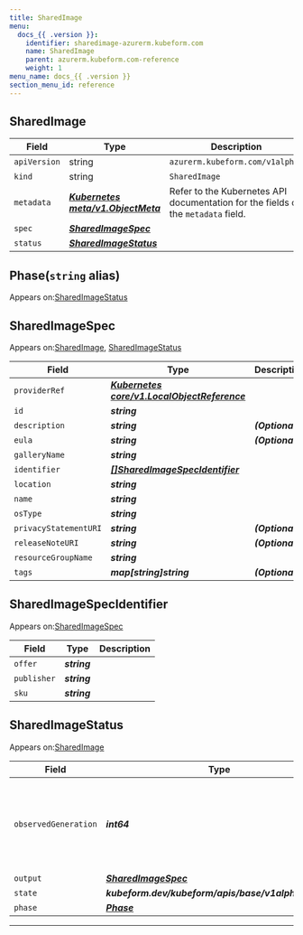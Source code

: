 ```yaml
---
title: SharedImage
menu:
  docs_{{ .version }}:
    identifier: sharedimage-azurerm.kubeform.com
    name: SharedImage
    parent: azurerm.kubeform.com-reference
    weight: 1
menu_name: docs_{{ .version }}
section_menu_id: reference
---
```


## SharedImage
| Field | Type | Description |
| ------ | ----- | ----------- |
| `apiVersion` | string | `azurerm.kubeform.com/v1alpha1` |
|    `kind` | string | `SharedImage` |
| `metadata` | ***[Kubernetes meta/v1.ObjectMeta](https://v1-18.docs.kubernetes.io/docs/reference/generated/kubernetes-api/v1.18/#objectmeta-v1-meta)***|Refer to the Kubernetes API documentation for the fields of the `metadata` field.|
| `spec` | ***[SharedImageSpec](#sharedimagespec)***||
| `status` | ***[SharedImageStatus](#sharedimagestatus)***||
## Phase(`string` alias)

Appears on:[SharedImageStatus](#sharedimagestatus)

## SharedImageSpec

Appears on:[SharedImage](#sharedimage), [SharedImageStatus](#sharedimagestatus)

| Field | Type | Description |
| ------ | ----- | ----------- |
| `providerRef` | ***[Kubernetes core/v1.LocalObjectReference](https://v1-18.docs.kubernetes.io/docs/reference/generated/kubernetes-api/v1.18/#localobjectreference-v1-core)***||
| `id` | ***string***||
| `description` | ***string***| ***(Optional)*** |
| `eula` | ***string***| ***(Optional)*** |
| `galleryName` | ***string***||
| `identifier` | ***[[]SharedImageSpecIdentifier](#sharedimagespecidentifier)***||
| `location` | ***string***||
| `name` | ***string***||
| `osType` | ***string***||
| `privacyStatementURI` | ***string***| ***(Optional)*** |
| `releaseNoteURI` | ***string***| ***(Optional)*** |
| `resourceGroupName` | ***string***||
| `tags` | ***map[string]string***| ***(Optional)*** |
## SharedImageSpecIdentifier

Appears on:[SharedImageSpec](#sharedimagespec)

| Field | Type | Description |
| ------ | ----- | ----------- |
| `offer` | ***string***||
| `publisher` | ***string***||
| `sku` | ***string***||
## SharedImageStatus

Appears on:[SharedImage](#sharedimage)

| Field | Type | Description |
| ------ | ----- | ----------- |
| `observedGeneration` | ***int64***| ***(Optional)*** Resource generation, which is updated on mutation by the API Server.|
| `output` | ***[SharedImageSpec](#sharedimagespec)***| ***(Optional)*** |
| `state` | ***kubeform.dev/kubeform/apis/base/v1alpha1.State***| ***(Optional)*** |
| `phase` | ***[Phase](#phase)***| ***(Optional)*** |
---
